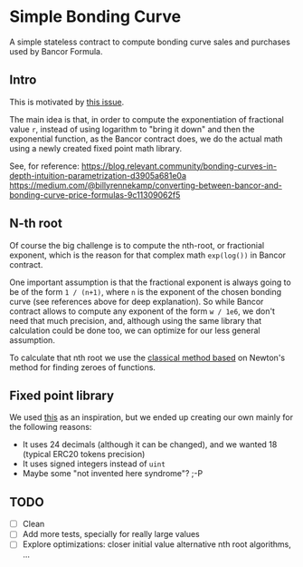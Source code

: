 # Simple Bonding Curve

A simple stateless contract to compute bonding curve sales and purchases used by Bancor Formula.

## Intro

This is motivated by [this issue](https://github.com/bancorprotocol/contracts/issues/287).

The main idea is that, in order to compute the exponentiation of fractional value `r`, instead of using logarithm to "bring it down" and then the exponential function, as the Bancor contract does, we do the actual math using a newly created fixed point math library.

See, for reference:
https://blog.relevant.community/bonding-curves-in-depth-intuition-parametrization-d3905a681e0a
https://medium.com/@billyrennekamp/converting-between-bancor-and-bonding-curve-price-formulas-9c11309062f5

## N-th root

Of course the big challenge is to compute the nth-root, or fractionial exponent, which is the reason for that complex math `exp(log())` in Bancor contract.

One important assumption is that the fractional exponent is always going to be of the form `1 / (n+1)`, where `n` is the exponent of the chosen bonding curve (see references above for deep explanation). So while Bancor contract allows to compute any exponent of the form `w / 1e6`, we don't need that much precision, and, although using the same library that calculation could be done too, we can optimize for our less general assumption.

To calculate that nth root we use the [classical method based](https://en.wikipedia.org/wiki/Nth_root_algorithm) on Newton's method for finding zeroes of functions.

## Fixed point library

We used [this](https://github.com/CementDAO/Fixidity) as an inspiration, but we ended up creating our own mainly for the following reasons:

- It uses 24 decimals (although it can be changed), and we wanted 18 (typical ERC20 tokens precision)
- It uses signed integers instead of `uint`
- Maybe some "not invented here syndrome"? ;-P

## TODO

- [ ] Clean
- [ ] Add more tests, specially for really large values
- [ ] Explore optimizations: closer initial value alternative nth root algorithms, ...
